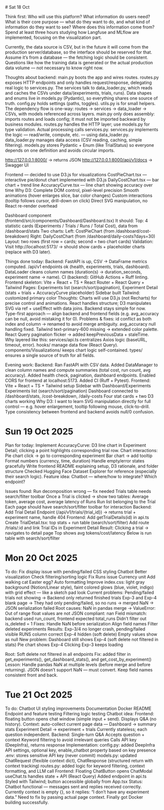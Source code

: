 # Sat 18 Oct


Think first:
Who will use this platform?
What information do users need?
What is their core purpose — what do they want to do, and what kind of information do they want to see?
Where does this information come from?
Spend at least three hours studying how Langfuse and MLflow are implemented, focusing on the visualization part.

Currently, the data source is CSV, but in the future it will come from the production server/database, so the interface should be reserved for that.
Assume it’s from a database — the fetching logic should be consistent.
Questions like how the training data is generated or the actual production data volume — not necessary to know right now.


Thoughts about backend:
main.py boots the app and wires routes.
routes.py exposes HTTP endpoints and only handles request/response, delegating real logic to services.py.
The services talk to data_loader.py, which reads and caches the CSVs under data/(experiments, trials, runs).
Data shapes and enums live in models.py (Pydantic), so everything shares one source of truth.
config.py holds settings (paths, toggles).
utils.py is for small helpers.
The dependency flow is one-way: routes → services → data_loader → CSVs, with models referenced across layers.
main.py only does assembly: imports routes and loads config; it must not be imported backward by business modules.
routes.py handles the HTTP layer; use models.py for type validation.
Actual processing calls services.py.
services.py implements the logic — read/write, compute, etc. — using data_loader.py.
data_loader.py manages data access (CSV reading, caching, simple filtering).
models.py stores Pydantic + Enum (like TrialStatus) so everyone depends on one definition and avoids circular imports.


http://127.0.0.1:8000/ → returns JSON
http://127.0.0.1:8000/api/v1/docs → Swagger UI





Frontend — decided to use D3.js for visualizations
CostPieChart.tsx — interactive pie/donut chart implemented with D3.js
DailyCostChart.tsx — bar chart + trend line
AccuracyCurve.tsx — line chart showing accuracy over time
Why D3:
Complete DOM control, pixel-level precision
Smooth animations (hover enlarges slice, bar color changes)
Custom interactions (tooltip follows cursor, drill-down on click)
Direct SVG manipulation, no React re-render overhead


Dashboard component (frontend/src/components/Dashboard/Dashboard.tsx)
It should:
Top: 4 statistic cards (Experiments / Trials / Runs / Total Cost), data from /dashboard/stats
Two charts:
Left: CostPieChart (from /dashboard/cost-breakdown)
Right: DailyCostChart (from /dashboard/daily-costs?days=30)
Layout: two rows (first row = cards; second = two chart cards)
Validation:
Visit http://localhost:5173/ → should show cards + placeholder charts (replace with D3 later).



Things done today:
Backend:
FastAPI is up, CSV → DataFrame metrics computed.
/api/v1 endpoints ok (health, experiments, trials, dashboard).
DataLoader cleans column names (duration(s) → duration_seconds, experiment name → name).
CI (backend): GitHub Actions + Ruff linting.
Frontend skeleton:
Vite + React + TS + React Router + React Query + Tailwind
Pages: Experiments list (search/sort/pagination), Experiment Detail (stats + trials + AccuracyCurve placeholder)
Sidebar built
Tailwind: customized primary color
Thoughts:
Charts will use D3.js (not Recharts) for precise control and animations.
React handles structure; D3 manipulates SVG via ref + useEffect with data joins.
Backend stays simple for now.
Type-first approach — align backend and frontend fields (e.g. avg_accuracy can be null, avoid mistaking it for 0).
Problems & fixes:
id conflict as both index and column → renamed to avoid merge ambiguity.
avg_accuracy null handling fixed.
Tailwind text-primary-600 missing → extended color palette.
React Query pagination flicker → added keepPreviousData + staleTime.
Why layered like this:
services/api.ts centralizes Axios logic (baseURL, timeout, error).
hooks/ manage data flow (React Query).
components/Visualizations/ keeps chart logic self-contained.
types/ ensures a single source of truth for all fields.


Evening work:
Backend:
Ran FastAPI with CSV data.
Added DataManager to clean column names and compute summaries (total cost, run count, avg accuracy).
Added health check, pagination, dashboard endpoints.
Enabled CORS for frontend at localhost:5173.
Added CI (Ruff + Pytest).
Frontend:
Vite + React + TS + Tailwind setup
Sidebar with Dashboard/Experiments
Experiments list (search/sort/pagination)
Dashboard connected to /dashboard/stats, /cost-breakdown, /daily-costs
Four stat cards + two D3 charts working
Why D3:
I want to learn SVG manipulation directly for full control — e.g. hover enlargement, tooltip following mouse, click-to-drill.
Type consistency between frontend and backend avoids null/0 confusion.


# Sun 19 Oct 2025
Plan for today:
Implement AccuracyCurve: D3 line chart in Experiment Detail; clicking a point highlights corresponding trial row.
Chart interactions:
Pie chart click → go to corresponding experiment
Bar chart → add tooltip
Format numbers (currency, time, duration)
Handle empty/error states gracefully
Write frontend README explaining setup, D3 rationale, and folder structure
Checked Hugging Face Dataset Explorer for reference (especially their search logic).
Feature idea: Chatbot — where/how to integrate? Which endpoint?


Issues found:
Run decomposition wrong — fix needed
Trials table needs search/filter toolbar
Once a Trial is clicked → show two tables:
Average token, average cost, average latency of Runs
Run list belonging to the Trial
Each page should have search/sort/filter toolbar for interaction
Backend:
Add Trial Detail Endpoint (/api/v1/trials/{trial_id}) → returns trial + experiment name, handle 404
Frontend:
Add getTrialDetails(id) in api.ts
Create TrialDetail.tsx: top stats + run table (search/sort/filter)
Add route /trials/:id and link Trial IDs in Experiment Detail
Result:
Clicking a trial → navigates to detail page
Top shows avg tokens/cost/latency
Below is run table with search/sort/filter


# Mon 20 Oct 2025
To do:
Fix display issue with pending/failed
CSS styling 
Chatbot
Better visualization 
Check filtering/sorting logic
Fix Runs issue
Currency unit
Add walking cat Easter egg?
Auto formatting
Improve index.css: light gray background (Notion/Linear style), faint colored glows (blue, violet, indigo) with grid effect — like a sketch pad look
Current problems:
Pending/failed trials not showing
→ Backend only returned finished trials
Exp-3 and Exp-4 blank page
→ They had only pending/failed, so no runs → merged NaN → JSON serialization failed
Root causes:
NaN in pandas merge → ValueError: Out of range float values are not JSON compliant: nan
Field mismatch: backend used run_count, frontend expected total_runs
Didn’t filter out is_deleted = 1
Fixes:
Handle NaN before serialization
Align field names
Filter deleted experiments
Results:
Exp-3/4 no longer crash, pending/failed visible
RUNS column correct
Exp-4 hidden (soft delete)
Empty values show as null
New problem:
Dashboard still shows Exp-4 (soft delete not filtered in stats)
Pie chart shows Exp-4
Clicking Exp-3 keeps loading

Root:
Soft delete not filtered in all endpoints
Fix: added filter in get_experiments(), get_dashboard_stats(), and get_cost_by_experiment()
Lesson:
Handle pandas NaN at multiple levels (before merge and before returning).
JSON doesn’t support NaN — must convert.
Keep field names consistent front and back.


# Tue 21 Oct 2025

To do:
Chatbot
UI styling improvements
Documentation
Docker
README
Endpoint and feature testing
Filtering logic testing
Chatbot idea:
Frontend: floating button opens chat window (simple input + send).
Displays Q&A (no history).
Context: auto-collect current page data —
Dashboard → summary stats
Experiment Detail → experiment + trials
Currently stateless; each question independent.
Backend:
Single-turn Q&A
Accepts question + context
Keyword filtering to avoid irrelevant queries
Calls API key (DeepInfra), returns response
Implementation:
config.py: added DeepInfra API settings, optional key, enable_chatbot property based on key presence
.env: stores sensitive API key (never commit)
models.py: updated ChatRequest (flexible context dict), ChatResponse (structured return with context tracking)
routes.py: added logic for keyword filtering, context formatting, and LLM call
Frontend:
Floating ChatButton opens ChatModal
useChat.ts handles state + API (React Query)
Added endpoint in api.ts
Styled with Tailwind; button accessible globally from App.tsx
Status:
Chatbot functional — messages sent and replies received correctly.
Currently context is empty {}, so it replies: “I don’t have any experiment data.”
Need to fix by passing actual page context.
Finally got Docker building successfully.

